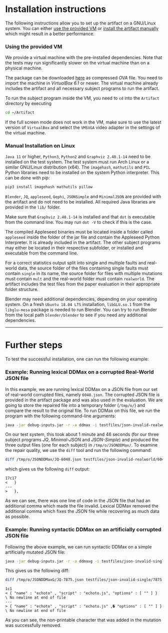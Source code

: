 # Installation instructions

The following instructions allow you to set up the artifact on a GNU/Linux system.
You can either [use the provided VM](#using-the-provided-vm) or [install the artifact manually](#manual-installation-on-linux) which might result in a better performance.

### Using the provided VM
We provide a virtual machine with the pre-installed dependencies.
Note that the tests may run significantly slower on the virtual machine than on a physical machine.

The package can be downloaded [here](https://docs.google.com/document/d/12G_h6recZ4nhAh6VllhnmoIKUoofmKPaAIcRJE9XJvY) as compressed *OVA* file.
You need to import the machine in *VirtualBox 6.1* or newer.
The virtual machine already includes the artifact and all necessary subject programs to run the artifact.

To run the subject program inside the VM, you need to `cd` into the `Artifact` directory by executing

```bash
cd ~/Artifact
```

If the full screen mode does not work in the VM, make sure to use the latest version of `VirtualBox` and select the `VMSVGA` video adapter in the settings of the virtual machine.

### Manual Installation on Linux
`Java 11` or higher, `Python3`, `Python2` and `Graphviz 2.40.1-14` need to be installed on the test system.
The test system must run Arch Linux or a similar GNU/Linux distribution (x64).
The `imagehash`, `mathutils` and `PIL` Python libraries need to be installed on the system Python interpreter.
This can be done with pip:
```bash
pip3 install imagehash mathutils pillow
```

`Blender`, `JQ`, `appleseed`, `Gephi`, `JSONSimple` and `MinimalJSON` are provided with the artifact and do not need to be installed.
All required Java libraries are provided in the `lib/` folder.

Make sure that `Graphviz 2.40.1-14` is installed and that `dot` is executable from the command line. You may run `dot -V` to check if this is the case.

The compiled Appleseed binaries must be located inside a folder called `appleseed` inside the folder of the jar file and contain the Appleseed Python Interpreter.
It is already included in the artifact.
The other subject programs may either be located in their respective subfolder, or installed and executable from the command line.

For a correct statistics output split into single and multiple faults and real-world data, the source folder of the files containing single faults must contain `single` in its name, the source folder for files with multiple mutations must contain `mult` and the real-world folder must contain `realworld`.
The artifact includes the test files from the paper evaluation in their appropriate folder structure.

Blender may need additional dependencies, depending on your operating system.
On a fresh `Ubuntu 18.04 LTS` installation, `libGLU.so.1` from the `libglu-mesa` package is needed to run Blender.
You can try to run Blender from the local path `blender/blender` to see if you need any additional dependencies.

___

# Further steps

To test the successful installation, one can run the following example:
### Example: Running lexical DDMax on a corrupted Real-World JSON file 

In this example, we are running lexical DDMax on a JSON file from our set of real-world corrupted files, namely `6048.json`.
The corrupted JSON file is provided in the artifact package and was also used in the evaluation.
We are going to store the repaired file into a temporary folder (`/tmp/o/`) and compare the result to the original file.
To run DDMax on this file, we run the program with the following command-line arguments:

```bash
java -jar debug-inputs.jar -r -a ddmax -i testfiles/json-invalid-realworld/6048.json -o /tmp/o -T 300000
```

On our test system, this took about 1 minute and 46 seconds (for our three subject programs *JQ*, *Minimal-JSON* and *JSON-Simple*) and produced the three output files (one for each subject) in `/tmp/o/JSONDDMax/`.
To examine the repair quality, we use the `diff` tool and run the following command:

```bash
diff /tmp/o/JSONDDMax/JQ-6048.json testfiles/json-invalid-realworld/6048.json
```

which gives us the following `diff` output:

```
17c17
<   }
---
>   },

```

As we can see, there was one line of code in the JSON file that had an additional comma which made the file invalid.
Lexical DDMax removed the additional comma which fixes the JSON file while recovering as much data as possible.

### Example: Running syntactic DDMax on an artificially corrupted JSON file
Following the above example, we can run syntactic DDMax on a simple artificially mutated JSON file:

```bash
java -jar debug-inputs.jar -r -a ddmaxg -i testfiles/json-invalid-single/7875.json -o /tmp/o
```

This gives us the following diff:

```bash
diff /tmp/o/JSONDDMaxG/JQ-7875.json testfiles/json-invalid-single/7875.json 
```

```
1c1
< { "name" : "echoto" , "script" : "echoto.js", "options" : [ "" ] }
\ No newline at end of file
---
> { "name" : "echoto" , "script" : "echoto.js" ,� "options" : [ "" ] }
\ No newline at end of file

```
As you can see, the non-printable character that was added in the mutation was successfully removed.